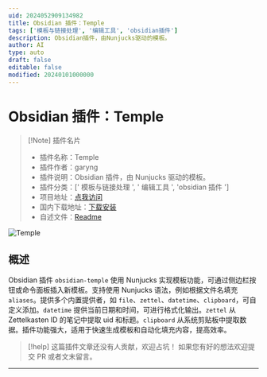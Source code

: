```yaml
---
uid: 2024052909134982
title: Obsidian 插件：Temple
tags: ['模板与链接处理', '编辑工具', 'obsidian插件']
description: Obsidian插件，由Nunjucks驱动的模板。
author: AI
type: auto
draft: false
editable: false
modified: 20240101000000
---
```


# Obsidian 插件：Temple

> [!Note] 插件名片
> - 插件名称：Temple
> - 插件作者：garyng
> - 插件说明：Obsidian 插件，由 Nunjucks 驱动的模板。
> - 插件分类：[' 模板与链接处理 ', ' 编辑工具 ', 'obsidian 插件 ']
> - 项目地址：[点我访问](https://github.com/garyng/obsidian-temple)
> - 国内下载地址：[下载安装](https://pkmer.cn/products/plugin/pluginMarket/?obsidian-temple)
> - 自述文件：[Readme](https://ghproxy.net/https://raw.githubusercontent.com/garyng/obsidian-temple/master/README.md)

![Temple](https://cdn.pkmer.cn/covers/obsidian-temple.png!pkmer)

## 概述

Obsidian 插件 `obsidian-temple` 使用 Nunjucks 实现模板功能，可通过侧边栏按钮或命令面板插入新模板。支持使用 Nunjucks 语法，例如根据文件名填充 `aliases`。提供多个内置提供者，如 `file`、`zettel`、`datetime`、`clipboard`，可自定义添加。`datetime` 提供当前日期和时间，可进行格式化输出。`zettel` 从 Zettelkasten ID 的笔记中提取 uid 和标题。`clipboard` 从系统剪贴板中提取数据。插件功能强大，适用于快速生成模板和自动化填充内容，提高效率。

> [!help]
> 这篇插件文章还没有人贡献，欢迎占坑！
> 如果您有好的想法欢迎提交 PR 或者文末留言。

---



